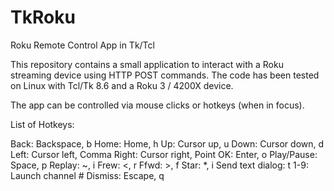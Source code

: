 # TkRoku
Roku Remote Control App in Tk/Tcl

This repository contains a small application to interact with
a Roku streaming device using HTTP POST commands. The code has
been tested on Linux with Tcl/Tk 8.6 and a Roku 3 / 4200X device.

The app can be controlled via mouse clicks or hotkeys (when in focus).

List of Hotkeys:

Back: Backspace, b
Home: Home, h
Up: Cursor up, u
Down: Cursor down, d
Left: Cursor left, Comma
Right: Cursor right, Point
OK: Enter, o
Play/Pause: Space, p
Replay: ~, i
Frew: <, r
Ffwd: >, f
Star: *, i
Send text dialog: t
1-9: Launch channel #
Dismiss: Escape, q
